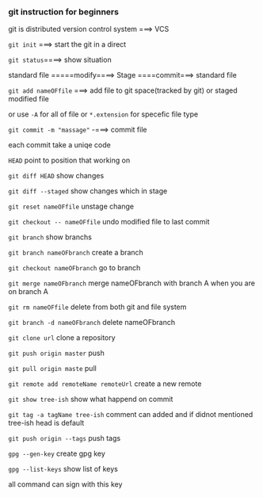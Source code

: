 ### git instruction for beginners

git is distributed version control system ===> VCS



`git init` ===> start the git in a direct

`git status`====> show situation

standard file =====modify====> Stage ====commit===> standard file

`git add nameOFfile` ===> add file to git space(tracked by git) or staged modified file

or use `-A` for all of file or `*.extension` for specefic file type

`git commit -m "massage"` -===> commit file

each commit take a uniqe code

`HEAD` point to position that working on

`git diff HEAD` show changes

`git diff --staged` show changes which in stage

`git reset nameOFfile` unstage change

`git checkout -- nameOFfile` undo modified file to last commit

`git branch` show branchs

`git branch nameOFbranch` create a branch

`git checkout nameOFbranch` go to branch

`git merge nameOFbranch` merge nameOFbranch with branch A when you are on branch A

`git rm nameOFfile` delete from both git and file system

`git branch -d nameOFbranch` delete nameOFbranch

`git clone url` clone a repository

`git push origin master` push

`git pull origin maste` pull

`git remote add remoteName remoteUrl` create a new remote

`git show tree-ish` show what happend on commit

`git tag -a tagName tree-ish` comment can added and if didnot mentioned tree-ish head is default

`git push origin --tags` push tags

`gpg --gen-key` create gpg key

`gpg --list-keys` show list of keys

all command can sign with this key

